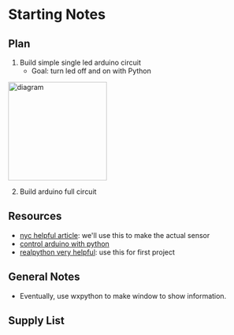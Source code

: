 # Starting Notes

## Plan
1. Build simple single led arduino circuit  
    * Goal: turn led off and on with Python  

<img src="https://files.realpython.com/media/blink.18009615ed53.png" alt="diagram" width="200/"/>

2. Build arduino full circuit

## Resources
* [nyc helpful article](https://www.teachengineering.org/activities/view/nyu_probe_activity1): we'll use this to make the actual sensor
* [control arduino with python](https://pythonforundergradengineers.com/python-arduino-LED.html)
* [realpython very helpful](https://realpython.com/arduino-python/): use this for first project 
## General Notes
* Eventually, use wxpython to make window to show information. 
## Supply List
